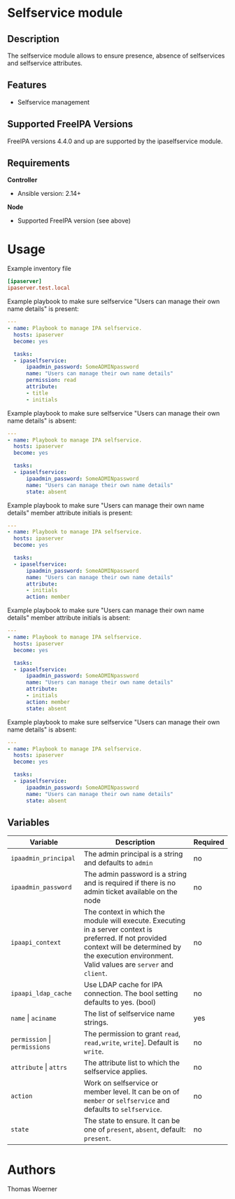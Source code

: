 Selfservice module
=================

Description
-----------

The selfservice module allows to ensure presence, absence of selfservices and selfservice attributes.


Features
--------

* Selfservice management


Supported FreeIPA Versions
--------------------------

FreeIPA versions 4.4.0 and up are supported by the ipaselfservice module.


Requirements
------------

**Controller**
* Ansible version: 2.14+

**Node**
* Supported FreeIPA version (see above)


Usage
=====

Example inventory file

```ini
[ipaserver]
ipaserver.test.local
```


Example playbook to make sure selfservice "Users can manage their own name details" is present:

```yaml
---
- name: Playbook to manage IPA selfservice.
  hosts: ipaserver
  become: yes

  tasks:
  - ipaselfservice:
      ipaadmin_password: SomeADMINpassword
      name: "Users can manage their own name details"
      permission: read
      attribute:
      - title
      - initials
```


Example playbook to make sure selfservice "Users can manage their own name details" is absent:

```yaml
---
- name: Playbook to manage IPA selfservice.
  hosts: ipaserver
  become: yes

  tasks:
  - ipaselfservice:
      ipaadmin_password: SomeADMINpassword
      name: "Users can manage their own name details"
      state: absent
```


Example playbook to make sure "Users can manage their own name details" member attribute initials is present:

```yaml
---
- name: Playbook to manage IPA selfservice.
  hosts: ipaserver
  become: yes

  tasks:
  - ipaselfservice:
      ipaadmin_password: SomeADMINpassword
      name: "Users can manage their own name details"
      attribute:
      - initials
      action: member
```


Example playbook to make sure "Users can manage their own name details" member attribute initials is absent:

```yaml
---
- name: Playbook to manage IPA selfservice.
  hosts: ipaserver
  become: yes

  tasks:
  - ipaselfservice:
      ipaadmin_password: SomeADMINpassword
      name: "Users can manage their own name details"
      attribute:
      - initials
      action: member
      state: absent
```


Example playbook to make sure selfservice "Users can manage their own name details" is absent:

```yaml
---
- name: Playbook to manage IPA selfservice.
  hosts: ipaserver
  become: yes

  tasks:
  - ipaselfservice:
      ipaadmin_password: SomeADMINpassword
      name: "Users can manage their own name details"
      state: absent
```


Variables
---------

Variable | Description | Required
-------- | ----------- | --------
`ipaadmin_principal` | The admin principal is a string and defaults to `admin` | no
`ipaadmin_password` | The admin password is a string and is required if there is no admin ticket available on the node | no
`ipaapi_context` | The context in which the module will execute. Executing in a server context is preferred. If not provided context will be determined by the execution environment. Valid values are `server` and `client`. | no
`ipaapi_ldap_cache` | Use LDAP cache for IPA connection. The bool setting defaults to yes. (bool) | no
`name` \| `aciname` | The list of selfservice name strings. | yes
`permission` \| `permissions` |  The permission to grant `read`, `read,write`, `write`]. Default is `write`. | no
`attribute` \| `attrs` | The attribute list to which the selfservice applies. | no
`action` | Work on selfservice or member level. It can be on of `member` or `selfservice` and defaults to `selfservice`. | no
`state` | The state to ensure. It can be one of `present`, `absent`, default: `present`. | no


Authors
=======

Thomas Woerner
